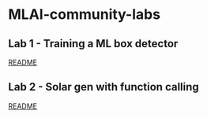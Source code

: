 # MLAI-community-labs

## Lab 1 - Training a ML box detector

[README](Lab-1-Training-a-ML-box-detector/README.md)

## Lab 2 - Solar gen with function calling

[README](Lab2-solargen-with-function-calling/README.md)
